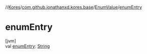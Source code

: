 //[Kores](../../../index.md)/[com.github.jonathanxd.kores.base](../index.md)/[EnumValue](index.md)/[enumEntry](enum-entry.md)

# enumEntry

[jvm]\
val [enumEntry](enum-entry.md): [String](https://kotlinlang.org/api/latest/jvm/stdlib/kotlin/-string/index.html)
